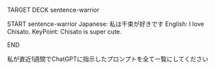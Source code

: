 TARGET DECK
sentence-warrior

START
sentence-warrior
Japanese: 私は千束が好きです
English: I love Chisato.
KeyPoint: Chisato is super cute.
<!--ID: 1745459239173-->
END

私が直近1週間でChatGPTに指示したプロンプトを全て一覧にしてください